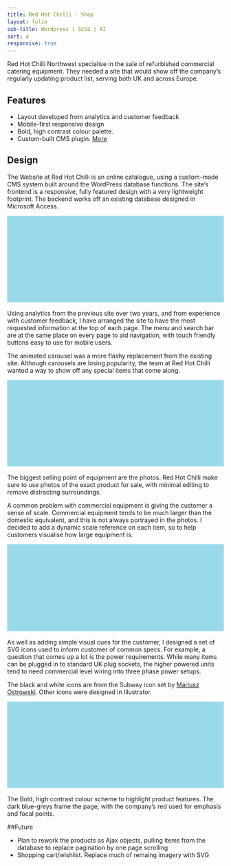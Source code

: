 ```yaml
---
title: Red Hot Chilli - Shop
layout: folio
sub-title: Wordpress | SCSS | AI
sort: a
responsive: true
---
```


<span class="block-intro flex-1"> Red Hot Chilli Northwest specialise in the sale of refurbished commercial catering equipment. They needed a site that would show off the company’s regularly updating product list, serving both UK and across Europe.</span>

<div class="flex-2" >
  <h2>Features</h2>
  <ul>
    <li>Layout developed from analytics and customer feedback</li>
    <li>Mobile-first responsive design</li>
    <li>Bold, high contrast colour palette.</li>
    <li>Custom-built CMS plugin. <a href="{{ site.baseurl }}/design/RHC-Technical">More</a></li>
  </ul>
</div>

<div class="flex-2" >
  <h2>Design</h2>
  <p>
  The Website at Red Hot Chilli is an online catalogue, using a custom-made CMS system built around the WordPress database functions. The site’s frontend is a responsive, fully featured design with a very lightweight footprint. The backend works off an existing database designed in Microsoft Access.
  </p>
</div>

![index](/images/placeholder.png)

Using analytics from the previous site over two years, and from experience with customer feedback, I have arranged the site to have the most requested information at the top of each page. The menu and search bar are at the same place on every page to aid navigation, with touch friendly buttons easy to use for mobile users.

The animated carousel was a more flashy replacement from the existing site. Although carousels are losing popularity, the team at Red Hot Chilli wanted a way to show off any special items that come along.

![product page](/images/placeholder.png)

The biggest selling point of equipment are the photos. Red Hot Chilli make sure to use photos of the exact product for sale, with minimal editing to remove distracting surroundings.

A common problem with commercial equipment is giving the customer a sense of scale. Commercial equipment tends to be much larger than the domestic equivalent, and this is not always portrayed in the photos. I decided to add a dynamic scale reference on each item, so to help customers visualise how large equipment is. 

![icons](/images/placeholder.png)

As well as adding simple visual cues for the customer, I designed a set of SVG icons used to inform customer of common specs. For example, a question that comes up a lot is the power requirements. While many items can be plugged in to standard UK plug sockets, the higher powered units tend to need commercial level wiring into three phase power setups. 

The black and white icons are from the Subway icon set by [Mariusz Ostrowski](http://www.pixle.pl). Other icons were designed in Illustrator.

![color palette](/images/placeholder.png)

The Bold, high contrast colour scheme to highlight product features. The dark blue-greys frame the page, with the company’s red used for emphasis and focal points. 

##Future

- Plan to rework the products as Ajax objects, pulling items from the database to replace pagination by one page scrolling
- Shopping cart/wishlist. Replace much of remaing imagery with SVG
